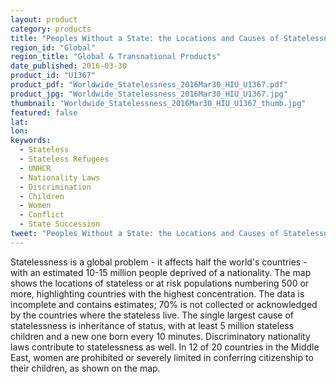 ```yaml
---
layout: product
category: products
title: "Peoples Without a State: the Locations and Causes of Statelessness (30 March 2016)"
region_id: "Global"
region_title: "Global & Transnational Products"
date_published: 2016-03-30
product_id: "U1367"
product_pdf: "Worldwide_Statelessness_2016Mar30_HIU_U1367.pdf"
product_jpg: "Worldwide_Statelessness_2016Mar30_HIU_U1367.jpg"
thumbnail: "Worldwide_Statelessness_2016Mar30_HIU_U1367_thumb.jpg"
featured: false
lat: 
lon: 
keywords:
  - Stateless
  - Stateless Refugees
  - UNHCR
  - Nationality Laws
  - Discrimination
  - Children
  - Women
  - Conflict
  - State Succession
tweet: "Peoples Without a State: the Locations and Causes of Statelessness (30 March 2016)."
---
```

Statelessness is a global problem - it affects half the world's countries - with an estimated 10-15 million people deprived of a nationality. The map shows the locations of stateless or at risk populations numbering 500 or more, highlighting countries with the highest concentration.  The data is incomplete and contains estimates; 70% is not collected or acknowledged by the countries where the stateless live.  The single largest cause of statelessness is inheritance of status, with at least 5 million stateless children and a new one born every 10 minutes.  Discriminatory nationality laws contribute to statelessness as well.  In 12 of 20 countries in the Middle East, women are prohibited or severely limited in conferring citizenship to their children, as shown on the map.

